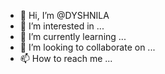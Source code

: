 - 👋 Hi, I’m @DYSHNILA
- 👀 I’m interested in ...
- 🌱 I’m currently learning ...
- 💞️ I’m looking to collaborate on ...
- 📫 How to reach me ...

<!---
DYSHNILA/DYSHNILA is a ✨ special ✨ repository because its `README.md` (this file) appears on your GitHub profile.
You can click the Preview link to take a look at your changes.
--->
